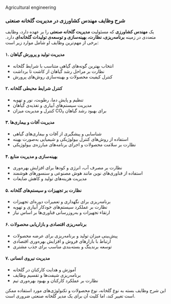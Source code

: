 Agricultural engineering

### شرح وظایف مهندس کشاورزی در مدیریت گلخانه صنعتی  

یک **مهندس کشاورزی** که مسئولیت **مدیریت گلخانه صنعتی** را بر عهده دارد، وظایف متعددی در زمینه **برنامه‌ریزی، نظارت، بهینه‌سازی و توسعه‌ی تولیدات گلخانه‌ای** دارد. برخی از مهم‌ترین وظایف او شامل موارد زیر است:  

#### ۱. **مدیریت تولید و پرورش گیاهان**  
- انتخاب بهترین گونه‌های گیاهی متناسب با شرایط گلخانه  
- نظارت بر مراحل رشد گیاهان از کاشت تا برداشت  
- کنترل کیفیت محصولات و بهینه‌سازی روش‌های پرورش  

#### ۲. **کنترل شرایط محیطی گلخانه**  
- تنظیم و پایش دما، رطوبت، نور و تهویه  
- مدیریت سیستم‌های آبیاری و تغذیه‌ی گیاهان  
- کنترل و مدیریت میزان CO₂ برای بهبود رشد گیاهان  

#### ۳. **مدیریت آفات و بیماری‌ها**  
- شناسایی و پیشگیری از آفات و بیماری‌های گیاهی  
- استفاده از روش‌های کنترل بیولوژیکی و شیمیایی به‌صورت بهینه  
- نظارت بر سلامت محصولات و اجرای برنامه‌های مبارزه‌ی بیولوژیکی  

#### ۴. **بهینه‌سازی و مدیریت منابع**  
- نظارت بر مصرف آب، انرژی و کودها برای افزایش بهره‌وری  
- استفاده از فناوری‌های نوین مانند هوش مصنوعی و سنسورهای هوشمند  
- مدیریت هزینه‌های تولید و کاهش ضایعات  

#### ۵. **نظارت بر تجهیزات و سیستم‌های گلخانه**  
- برنامه‌ریزی برای نگهداری و تعمیرات دوره‌ای تجهیزات  
- نظارت بر عملکرد سیستم‌های خودکار آبیاری و تهویه  
- ارتقاء تجهیزات و به‌روزرسانی فناوری‌ها بر اساس نیاز  

#### ۶. **برنامه‌ریزی اقتصادی و بازاریابی محصولات**  
- پیش‌بینی میزان تولید و برنامه‌ریزی برای عرضه محصولات  
- ارتباط با بازارهای فروش و افزایش بهره‌وری اقتصادی  
- توسعه برندینگ و بسته‌بندی مناسب برای جذب مشتری  

#### ۷. **مدیریت نیروی انسانی**  
- آموزش و هدایت کارکنان در گلخانه  
- برنامه‌ریزی شیفت‌ها و تقسیم وظایف  
- نظارت بر عملکرد کارکنان و بهبود بهره‌وری تیم  

این شرح وظایف بسته به نوع گلخانه، نوع محصولات و تکنولوژی‌های مورد استفاده ممکن است تغییر کند، اما کلیت آن برای یک مدیر گلخانه صنعتی ضروری است.
